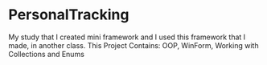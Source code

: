 # PersonalTracking
My study that I created mini framework and I used this framework that I made, in another class.
This Project Contains:
OOP, WinForm, Working with Collections and Enums
